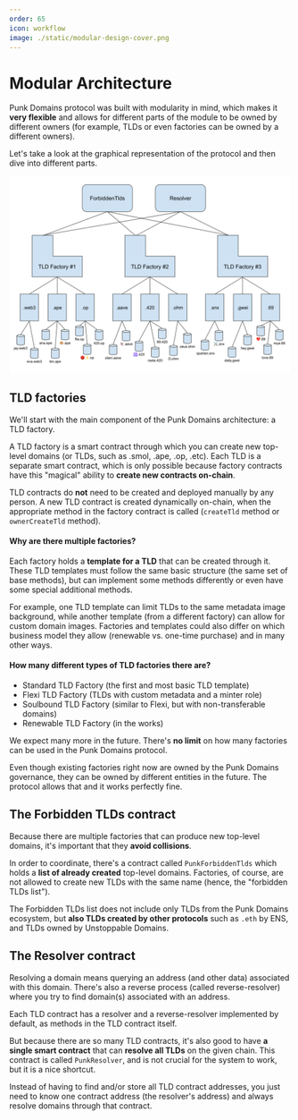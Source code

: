 ```yaml
---
order: 65
icon: workflow
image: ./static/modular-design-cover.png
---
```


# Modular Architecture

Punk Domains protocol was built with modularity in mind, which makes it **very flexible** and allows for different parts of the module to be owned by different owners (for example, TLDs or even factories can be owned by a different owners).

Let's take a look at the graphical representation of the protocol and then dive into different parts.

![](./static/modular-architecture-bg-white.svg)

## TLD factories

We'll start with the main component of the Punk Domains architecture: a TLD factory.

A TLD factory is a smart contract through which you can create new top-level domains (or TLDs, such as .smol, .ape, .op, .etc). Each TLD is a separate smart contract, which is only possible because factory contracts have this "magical" ability to **create new contracts on-chain**. 

TLD contracts do **not** need to be created and deployed manually by any person. A new TLD contract is created dynamically on-chain, when the appropriate method in the factory contract is called (`createTld` method or `ownerCreateTld` method).

#### Why are there multiple factories?

Each factory holds a **template for a TLD** that can be created through it. These TLD templates must follow the same basic structure (the same set of base methods), but can implement some methods differently or even have some special additional methods.

For example, one TLD template can limit TLDs to the same metadata image background, while another template (from a different factory) can allow for custom domain images. Factories and templates could also differ on which business model they allow (renewable vs. one-time purchase) and in many other ways.

#### How many different types of TLD factories there are?

- Standard TLD Factory (the first and most basic TLD template)
- Flexi TLD Factory (TLDs with custom metadata and a minter role)
- Soulbound TLD Factory (similar to Flexi, but with non-transferable domains)
- Renewable TLD Factory (in the works)

We expect many more in the future. There's **no limit** on how many factories can be used in the Punk Domains protocol.

Even though existing factories right now are owned by the Punk Domains governance, they can be owned by different entities in the future. The protocol allows that and it works perfectly fine.

## The Forbidden TLDs contract

Because there are multiple factories that can produce new top-level domains, it's important that they **avoid collisions**.

In order to coordinate, there's a contract called `PunkForbiddenTlds` which holds a **list of already created** top-level domains. Factories, of course, are not allowed to create new TLDs with the same name (hence, the "forbidden TLDs list").

The Forbidden TLDs list does not include only TLDs from the Punk Domains ecosystem, but **also TLDs created by other protocols** such as `.eth` by ENS, and TLDs owned by Unstoppable Domains.

## The Resolver contract

Resolving a domain means querying an address (and other data) associated with this domain. There's also a reverse process (called reverse-resolver) where you try to find domain(s) associated with an address.

Each TLD contract has a resolver and a reverse-resolver implemented by default, as methods in the TLD contract itself.

But because there are so many TLD contracts, it's also good to have **a single smart contract** that can **resolve all TLDs** on the given chain. This contract is called `PunkResolver`, and is not crucial for the system to work, but it is a nice shortcut. 

Instead of having to find and/or store all TLD contract addresses, you just need to know one contract address (the resolver's address) and always resolve domains through that contract.
